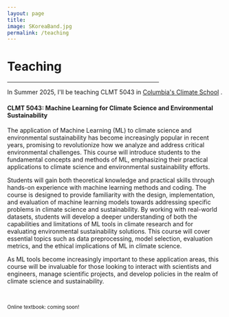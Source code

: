 ```yaml
---
layout: page
title: 
image: SKoreaBand.jpg
permalink: /teaching
---
```


# Teaching
<hr style="width:70%">

In Summer 2025, I'll be teaching CLMT 5043 in <a href="https://www.climate.columbia.edu">Columbia's Climate School</a> .

<h4 style="text-align: left;">CLMT 5043: Machine Learning for Climate Science and Environmental Sustainability</h4>
<p style="text-align: left" align="justify">The application of Machine Learning (ML) to climate science and environmental sustainability has become increasingly 
popular in recent years, promising to revolutionize how we analyze and address critical environmental challenges. This course will introduce students to the 
fundamental concepts and methods of ML, emphasizing their practical applications to climate science and environmental sustainability efforts.
 
Students will gain both theoretical knowledge and practical skills through hands-on experience with machine learning methods and coding. 
The course is designed to provide familiarity with the design, implementation, and evaluation of machine learning models towards addressing specific problems
 in climate science and sustainability. By working with real-world datasets, students will develop a deeper understanding of both the capabilities and 
 limitations of ML tools in climate research and for evaluating environmental sustainability solutions. This course will cover essential topics such as 
 data preprocessing, model selection, evaluation metrics, and the ethical implications of ML in climate science.
 
As ML tools become increasingly important to these application areas, this course will be invaluable for those looking to interact with scientists and engineers,
 manage scientific projects, and develop policies in the realm of climate science and sustainability. 
</p> <br>
<p style="text-align: left" align="justify">
<small> Online textbook: coming soon! </small><br>
